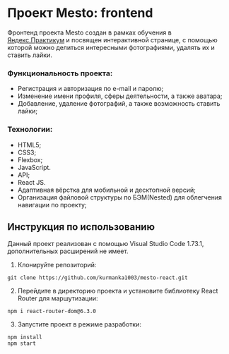 # Проект Mesto: frontend

Фронтенд проекта Mesto создан в рамках обучения в [Яндекс.Практикум](https://praktikum.yandex.ru/) и посвящен интерактивной странице, с помощью которой можно делиться интересными фотографиями, удалять их и ставить лайки.

### Функциональность проекта:

* Регистрация и авторизация по e-mail и паролю; 
* Изменение имени профиля, сферы деятельности, а также аватара;
* Добавление, удаление фотографий, а также возможность ставить лайки;

### Технологии:

* HTML5;
* CSS3;
* Flexbox;
* JavaScript.
* API;
* React JS.
* Адаптивная вёрстка для мобильной и десктопной версий;
* Организация файловой структуры по БЭМ(Nested) для облегчения навигации по проекту;

## Инструкция по использованию

Данный проект реализован с помощью Visual Studio Code 1.73.1, дополнительных расширений не имеет.

1. Клонируйте репозиторий:

```
git clone https://github.com/kurmanka1003/mesto-react.git
```
2. Перейдите в директорию проекта и установите библиотеку React Router для маршутизации:

```
npm i react-router-dom@6.3.0
```

3. Запустите проект в режиме разработки:

```
npm install
npm start
```
